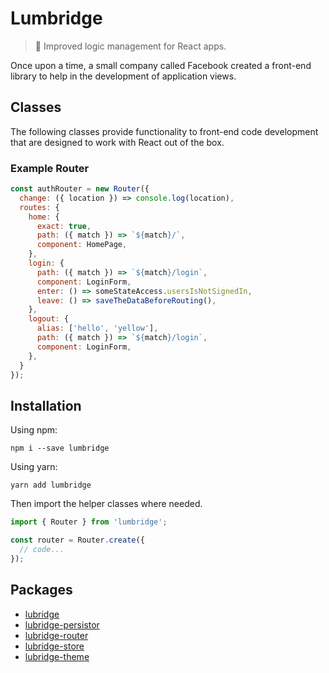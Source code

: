 # Lumbridge

> 🏰 Improved logic management for React apps.

Once upon a time, a small company called Facebook created a front-end library to help in the development of application views.

## Classes

The following classes provide functionality to front-end code development that are designed to work with React out of the box.

### Example Router

```js
const authRouter = new Router({
  change: ({ location }) => console.log(location),
  routes: {
    home: {
      exact: true,
      path: ({ match }) => `${match}/`,
      component: HomePage,
    },
    login: {
      path: ({ match }) => `${match}/login`,
      component: LoginForm,
      enter: () => someStateAccess.usersIsNotSignedIn,
      leave: () => saveTheDataBeforeRouting(),
    },
    logout: {
      alias: ['hello', 'yellow'],
      path: ({ match }) => `${match}/login`,
      component: LoginForm,
    },
  }
});
```

## Installation

Using npm:

```shell
npm i --save lumbridge
```

Using yarn:

```shell
yarn add lumbridge
```

Then import the helper classes where needed.

```js
import { Router } from 'lumbridge';

const router = Router.create({
  // code...
});
```

## Packages

- [lubridge](https://github.com/jackrobertscott/lumbridge/tree/master/packages/lumbridge)
- [lubridge-persistor](https://github.com/jackrobertscott/lumbridge/tree/master/packages/lumbridge-persistor)
- [lubridge-router](https://github.com/jackrobertscott/lumbridge/tree/master/packages/lumbridge-router)
- [lubridge-store](https://github.com/jackrobertscott/lumbridge/tree/master/packages/lumbridge-store)
- [lubridge-theme](https://github.com/jackrobertscott/lumbridge/tree/master/packages/lumbridge-theme)